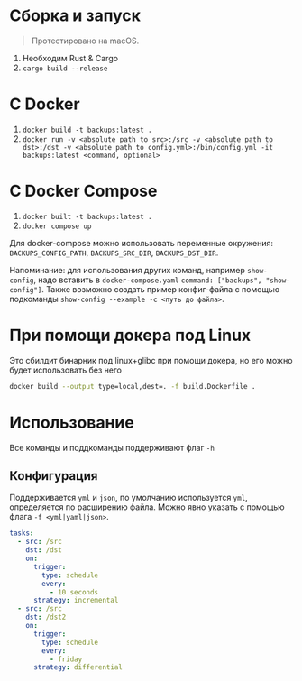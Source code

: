 # Сборка и запуск
> Протестировано на macOS.

1. Необходим Rust & Cargo
2. `cargo build --release`

# С Docker
1. `docker build -t backups:latest .`
2. `docker run -v <absolute path to src>:/src -v <absolute path to dst>:/dst -v <absolute path to config.yml>:/bin/config.yml -it backups:latest <command, optional>`

# С Docker Compose
1. `docker built -t backups:latest .`
2. `docker compose up`

Для docker-compose можно использовать переменные окружения: `BACKUPS_CONFIG_PATH`, `BACKUPS_SRC_DIR`, `BACKUPS_DST_DIR`.


Напоминание: для использования других команд, например `show-config`, надо вставить в `docker-compose.yaml` `command: ["backups", "show-config"]`. Также возможно создать пример конфиг-файла с помощью подкоманды `show-config --example -c <путь до файла>`.

# При помощи докера под Linux
Это сбилдит бинарник под linux+glibc при помощи докера, но его можно будет использовать без него

```sh
docker build --output type=local,dest=. -f build.Dockerfile .
```

# Использование

Все команды и поддкоманды поддерживают флаг `-h` 

## Конфигурация
Поддерживается `yml` и `json`, по умолчанию используется `yml`, определяется по расширению файла. Можно явно указать с помощью флага `-f <yml|yaml|json>`.
```yaml
tasks:
  - src: /src
    dst: /dst
    on:
      trigger:
        type: schedule
        every:
          - 10 seconds
      strategy: incremental
  - src: /src
    dst: /dst2
    on:
      trigger:
        type: schedule
        every:
          - friday
      strategy: differential
```
